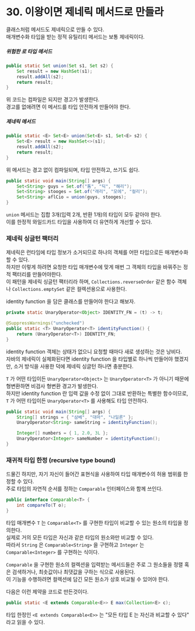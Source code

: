 # 30. 이왕이면 제네릭 메서드로 만들라

클래스처럼 메서드도 제네릭으로 만들 수 있다.  
매개변수화 타입을 받는 정적 유틸리티 메서드는 보통 제네릭이다.  

##### 위험한 로 타입 메서드
```java
public static Set union(Set s1, Set s2) {
    Set result = new HashSet(s1);
    result.addAll(s2);
    return result;
}
```

위 코드는 컴파일은 되지만 경고가 발생한다.  
경고를 없애려면 이 메서드를 타입 안전하게 만들어야 한다.

##### 제네릭 메서드
```java
public static <E> Set<E> union(Set<E> s1, Set<E> s2) {
    Set<E> result = new HashSet<>(s1);
    result.addAll(s2);
    return result;
}
```

위 메서드는 경고 없이 컴파일되며, 타입 안전하고, 쓰기도 쉽다.

```java
public static void main(String[] args) {
    Set<String> guys = Set.of("톰", "딕", "해리");
    Set<String> stooges = Set.of("래리", "모에", "컬리");
    Set<String> aflCio = union(guys, stooges);
}
```

`union` 메서드는 집합 3개(입력 2개, 반환 1개)의 타입이 모두 같아야 한다.  
이를 한정적 와일드카드 타입을 사용하여 더 유연하게 개선할 수 있다.

### 제네릭 싱글턴 팩터리

제네릭은 런타임에 타입 정보가 소거되므로 하나의 객체를 어떤 타입으로든 매개변수화할 수 있다.  
하지만 이렇게 하려면 요청한 타입 매개변수에 맞게 매번 그 객체의 타입을 바꿔주는 정적 팩터리를 만들어야한다.  
이 패턴을 제네릭 싱글턴 팩터리라 하며, `Collections.reverseOrder` 같은 함수 객체나 `Collections.emptySet` 같은 컬렉션용으로 사용한다.

identity function 을 담은 클래스를 만들어야 한다고 해보자.
```java
private static UnaryOperator<Object> IDENTITY_FN = (t) -> t;

@SuppressWarnings("unchecked")
public static <T> UnaryOperator<T> identityFunction() {
    return (UnaryOperator<T>) IDENTITY_FN;
}
```

identity function 객체는 상태가 없으니 요청할 때마다 새로 생성하는 것은 낭비다.  
자바의 제네릭이 실체화된다면 identity function 을 타입별로 하나씩 만들어야 했겠지만, 소거 방식을 사용한 덕에 제네릭 싱글턴 하나면 충분한다.

`T` 가 어떤 타입이든 `UnaryOperator<Object>` 는 `UnaryOperator<T>` 가 아니기 때문에 형변환하면 비검사 형변환 경고가 발생한다.  
하지만 identity function 란 입력 값을 수정 없이 그대로 반환하는 특별한 함수이므로, `T` 가 어떤 타입이든 `UnaryOperator<T>` 를 사용해도 타입 안전하다.

```java
public static void main(String[] args) {
    String[] strings = { "삼베", "대마", "나일론" };
    UnaryOperator<String> sameString = identityFunction();

    Integer[] numbers = { 1, 2.0, 3L };
    UnaryOperator<Integer> sameNumber = identityFunction();
}
```

### 재귀적 타입 한정 (recursive type bound)

드물긴 하지만, 자기 자신이 들어간 표현식을 사용하여 타입 매개변수의 허용 범위를 한정할 수 있다.  
주로 타입의 자연적 순서를 정하는 `Comparable` 인터페이스와 함께 쓰인다.

```java
public interface Comparable<T> {
    int compareTo(T o);
}
```

타입 매개변수 `T` 는 `Comparable<T>` 를 구현한 타입이 비교할 수 있는 원소의 타입을 정의한다.  
실제로 거의 모든 타입은 자신과 같은 타입의 원소와만 비교할 수 있다.  
따라서 `String` 은 `Comparable<String>` 을 구현하고 `Integer` 는 `Comparable<Integer>` 를 구현하는 식이다.

`Comparable` 을 구현한 원소의 컬렉션을 입력받는 메서드들은 주로 그 원소들을 정렬 혹은 검색하거나, 최솟값이나 최댓값을 구하는 식으로 사용된다.  
이 기능을 수행하려면 컬렉션에 담긴 모든 원소가 상호 비교될 수 있어야 한다.  

다음은 이런 제약을 코드로 만든것이다.

```java
public static <E extends Comparable<E>> E max(Collection<E> c);
```

타입 한정인 `<E extends Comparable<E>>` 는 "모든 타입 E 는 자신과 비교할 수 있다" 라고 읽을 수 있다.
